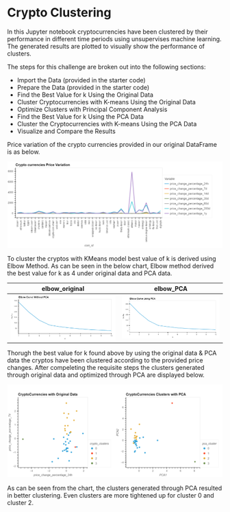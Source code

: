 
# Crypto Clustering

In this Jupyter notebook cryptocurrencies have been clustered by their performance in different time periods using unsupervises machine learning. The generated results are plotted to visually show the performance of clusters.


The steps for this challenge are broken out into the following sections:

* Import the Data (provided in the starter code)
* Prepare the Data (provided in the starter code)
* Find the Best Value for k Using the Original Data
* Cluster Cryptocurrencies with K-means Using the Original Data
* Optimize Clusters with Principal Component Analysis
* Find the Best Value for k Using the PCA Data
* Cluster the Cryptocurrencies with K-means Using the PCA Data
* Visualize and Compare the Results

Price variation of the crypto currencies provided in our original DataFrame is as below. 

![crypto_price_variation](crypto_price_variation.png)

To cluster the cryptos with KMeans model best value of k is derived using Elbow Method.  As can be seen in the below chart, Elbow method derived the best value for k as 4 under original data and PCA data.


|elbow_original                                         | elbow_PCA                            |
| -----------------------------------                   | ----------------------------------- |
| ![eblow_original_data](elbow_curve_original_data.png) | ![eblow_PCA_data](elbow_curve_pca.png) |


Thorugh the best value for k found above by using the original data & PCA data the cryptos have been  clustered according to the provided price changes. After compeleting the requisite steps the clusters generated through original data and optimized through PCA are displayed below. 

![crypto_clusters](crypto_clusters.png)

As can be seen from the chart, the clusters generated through PCA resulted in better clustering. Even clusters are more tightened up for cluster 0 and cluster 2.




